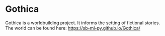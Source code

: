 # Gothica
Gothica is a worldbuilding project. It informs the setting of fictional stories. The world can be found here: <https://sb-ml-py.github.io/Gothica/>
